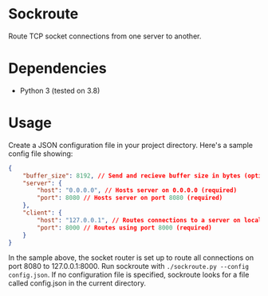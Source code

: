 # Sockroute
Route TCP socket connections from one server to another.

# Dependencies
- Python 3 (tested on 3.8)

# Usage
Create a JSON configuration file in your project directory. Here's a sample config file showing:
```json
{
    "buffer_size": 8192, // Send and recieve buffer size in bytes (optional, default is 4096)
    "server": {
        "host": "0.0.0.0", // Hosts server on 0.0.0.0 (required)
        "port": 8080 // Hosts server on port 8080 (required)
    },
    "client": {
        "host": "127.0.0.1", // Routes connections to a server on localhost (required)
        "port": 8000 // Routes using port 8000 (required)
    }
}
```
In the sample above, the socket router is set up to route all connections on port 8080 to 127.0.0.1:8000. Run sockroute with `./sockroute.py --config config.json`. If no configuration file is specified, sockroute looks for a file called config.json in the current directory.
